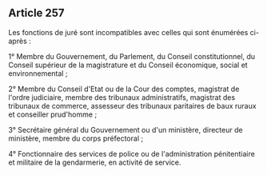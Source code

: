 Article 257
----
Les fonctions de juré sont incompatibles avec celles qui sont énumérées ci-après
:

1° Membre du Gouvernement, du Parlement, du Conseil constitutionnel, du Conseil
supérieur de la magistrature et du Conseil économique, social et environnemental
;

2° Membre du Conseil d'Etat ou de la Cour des comptes, magistrat de l'ordre
judiciaire, membre des tribunaux administratifs, magistrat des tribunaux de
commerce, assesseur des tribunaux paritaires de baux ruraux et conseiller
prud'homme ;

3° Secrétaire général du Gouvernement ou d'un ministère, directeur de ministère,
membre du corps préfectoral ;

4° Fonctionnaire des services de police ou de l'administration pénitentiaire et
militaire de la gendarmerie, en activité de service.
